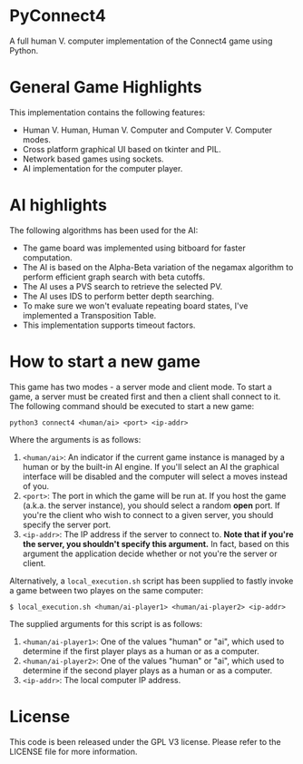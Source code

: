 # PyConnect4
A full human V. computer implementation of the Connect4 game using Python.

# General Game Highlights
This implementation contains the following features:
* Human V. Human, Human V. Computer and Computer V. Computer modes.
* Cross platform graphical UI based on tkinter and PIL.
* Network based games using sockets.
* AI implementation for the computer player.

# AI highlights
The following algorithms has been used for the AI:
* The game board was implemented using bitboard for faster computation.
* The AI is based on the Alpha-Beta variation of the negamax algorithm to perform efficient graph search with beta cutoffs.
* The AI uses a PVS search to retrieve the selected PV.
* The AI uses IDS to perform better depth searching.
* To make sure we won't evaluate repeating board states, I've implemented a Transposition Table.
* This implementation supports timeout factors.

# How to start a new game
This game has two modes - a server mode and client mode. To start a game, a server must be created first and then a client shall connect to it.
The following command should be executed to start a new game:

    python3 connect4 <human/ai> <port> <ip-addr>

Where the arguments is as follows:
1. `<human/ai>`: An indicator if the current game instance is managed by a human or by the built-in AI engine. If you'll select an AI the graphical interface will be disabled and the computer will select a moves instead of you.
2. `<port>`: The port in which the game will be run at. If you host the game (a.k.a. the server instance), you should select a random **open** port. If you're the client who wish to connect to a given server, you should specify the server port.
3. `<ip-addr>`: The IP address if the server to connect to. **Note that if you're the server, you shouldn't specify this argument.** In fact, based on this argument the application decide whether or not you're the server or client.

Alternatively, a `local_execution.sh` script has been supplied to fastly invoke a game between two playes on the same computer:

    $ local_execution.sh <human/ai-player1> <human/ai-player2> <ip-addr>

The supplied arguments for this script is as follows:
1. `<human/ai-player1>`: One of the values "human" or "ai", which used to determine if the first player plays as a human or as a computer.
2. `<human/ai-player2>`: One of the values "human" or "ai", which used to determine if the second player plays as a human or as a computer.
3. `<ip-addr>`: The local computer IP address.

# License
This code is been released under the GPL V3 license. Please refer to the LICENSE file for more information.